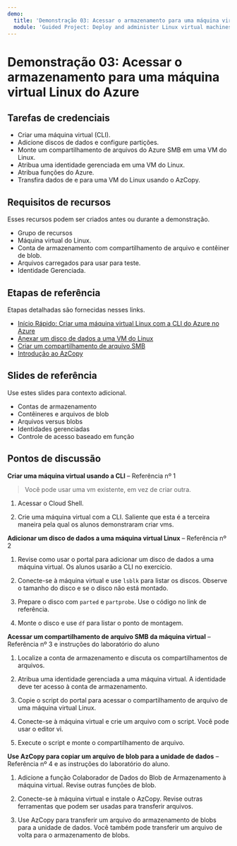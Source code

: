 ```yaml
---
demo:
  title: 'Demonstração 03: Acessar o armazenamento para uma máquina virtual Linux do Azure'
  module: 'Guided Project: Deploy and administer Linux virtual machines'
---
```


# Demonstração 03: Acessar o armazenamento para uma máquina virtual Linux do Azure

## Tarefas de credenciais

+ Criar uma máquina virtual (CLI).
+ Adicione discos de dados e configure partições. 
+ Monte um compartilhamento de arquivos do Azure SMB em uma VM do Linux.
+ Atribua uma identidade gerenciada em uma VM do Linux. 
+ Atribua funções do Azure. 
+ Transfira dados de e para uma VM do Linux usando o AzCopy. 

## Requisitos de recursos

Esses recursos podem ser criados antes ou durante a demonstração. 
+ Grupo de recursos
+ Máquina virtual do Linux.
+ Conta de armazenamento com compartilhamento de arquivo e contêiner de blob.
+ Arquivos carregados para usar para teste.
+ Identidade Gerenciada. 

## Etapas de referência

Etapas detalhadas são fornecidas nesses links.

+ [Início Rápido: Criar uma máquina virtual Linux com a CLI do Azure no Azure](https://learn.microsoft.com/en-us/azure/virtual-machines/linux/quick-create-cli)
+ [Anexar um disco de dados a uma VM do Linux](https://learn.microsoft.com/azure/virtual-machines/linux/attach-disk-portal)
+ [Criar um compartilhamento de arquivo SMB](https://learn.microsoft.com/azure/storage/files/storage-how-to-create-file-share?tabs=azure-portal)
+ [Introdução ao AzCopy](https://learn.microsoft.com/azure/storage/common/storage-use-azcopy-v10)


## Slides de referência

Use estes slides para contexto adicional. 
+ Contas de armazenamento
+ Contêineres e arquivos de blob
+ Arquivos versus blobs
+ Identidades gerenciadas
+ Controle de acesso baseado em função

## Pontos de discussão

**Criar uma máquina virtual usando a CLI** – Referência nº 1

>Você pode usar uma vm existente, em vez de criar outra.

1. Acessar o Cloud Shell.

1. Crie uma máquina virtual com a CLI. Saliente que esta é a terceira maneira pela qual os alunos demonstraram criar vms.
   
**Adicionar um disco de dados a uma máquina virtual Linux** – Referência nº 2

1. Revise como usar o portal para adicionar um disco de dados a uma máquina virtual. Os alunos usarão a CLI no exercício.

1. Conecte-se à máquina virtual e use `lsblk` para listar os discos. Observe o tamanho do disco e se o disco não está montado.

1. Prepare o disco com `parted` e `partprobe`. Use o código no link de referência.

1. Monte o disco e use `df` para listar o ponto de montagem. 

**Acessar um compartilhamento de arquivo SMB da máquina virtual** – Referência nº 3 e instruções do laboratório do aluno

1. Localize a conta de armazenamento e discuta os compartilhamentos de arquivos.

1. Atribua uma identidade gerenciada a uma máquina virtual. A identidade deve ter acesso à conta de armazenamento.

1. Copie o script do portal para acessar o compartilhamento de arquivo de uma máquina virtual Linux.

1. Conecte-se à máquina virtual e crie um arquivo com o script. Você pode usar o editor vi.

1. Execute o script e monte o compartilhamento de arquivo. 

**Use AzCopy para copiar um arquivo de blob para a unidade de dados** – Referência nº 4 e as instruções do laboratório do aluno.

1. Adicione a função Colaborador de Dados do Blob de Armazenamento à máquina virtual. Revise outras funções de blob. 

1. Conecte-se à máquina virtual e instale o AzCopy. Revise outras ferramentas que podem ser usadas para transferir arquivos. 

1. Use AzCopy para transferir um arquivo do armazenamento de blobs para a unidade de dados. Você também pode transferir um arquivo de volta para o armazenamento de blobs.  
